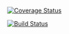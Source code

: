 [![Coverage Status](https://coveralls.io/repos/github/hope5487/csc301/badge.svg?branch=master)](https://coveralls.io/github/hope5487/csc301?branch=master)

[![Build Status](https://travis-ci.com/hope5487/csc301.svg?branch=master)](https://travis-ci.com/hope5487/csc301)